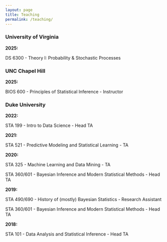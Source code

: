 ```yaml
---
layout: page
title: Teaching
permalink: /teaching/
---
```


### University of Virginia

**2025:**

DS 6300 - Theory I: Probability & Stochastic Processes

### UNC Chapel Hill

**2025:**

BIOS 600 - Principles of Statistical Inference - Instructor

### Duke University

**2022:**

STA 199 - Intro to Data Science - Head TA

**2021:**

STA 521 - Predictive Modeling and Statistical Learning - TA

**2020:**

STA 325 - Machine Learning and Data Mining - TA

STA 360/601 - Bayesian Inference and Modern Statistical Methods - Head TA

**2019:** 

STA 490/690 - History of (mostly) Bayesian Statistics - Research Assistant

STA 360/601 - Bayesian Inference and Modern Statistical Methods - Head TA

**2018:** 

STA 101 - Data Analysis and Statistical Inference - Head TA
